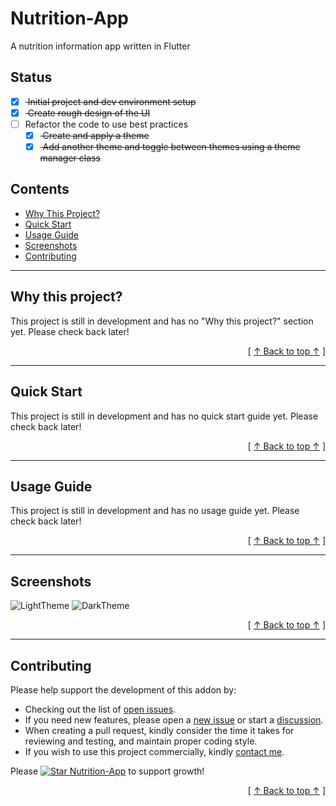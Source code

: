 # Nutrition-App
A nutrition information app written in Flutter

## Status
- [x] <strike> Initial project and dev environment setup </strike>
- [x] <strike> Create rough design of the UI </strike>
- [ ] Refactor the code to use best practices
  - [x] <strike> Create and apply a theme </strike>
  - [x] <strike> Add another theme and toggle between themes using a theme manager class </strike>

## Contents
* [Why This Project?](#why-this-project)
* [Quick Start](#quick-start)
* [Usage Guide](#usage-guide)
* [Screenshots](#screenshots)
* [Contributing](#contributing)

---

## Why this project?
This project is still in development and has no "Why this project?" section yet. Please check back later!

<div align="right">[ <a href="#contents">↑ Back to top ↑</a> ]</div>

---

## Quick Start
This project is still in development and has no quick start guide yet. Please check back later!

<div align="right">[ <a href="#contents">↑ Back to top ↑</a> ]</div>

---

## Usage Guide
This project is still in development and has no usage guide yet. Please check back later!

<div align="right">[ <a href="#contents">↑ Back to top ↑</a> ]</div>

---

## Screenshots
![LightTheme](https://github.com/DillonWall/Nutrition-App/assets/49173127/b5fcb383-1522-458b-89a0-3b58b46c2529)
![DarkTheme](https://github.com/DillonWall/Nutrition-App/assets/49173127/27a4fb73-caec-47d8-9be3-a74825e00cee)


<div align="right">[ <a href="#contents">↑ Back to top ↑</a> ]</div>

---

## Contributing
Please help support the development of this addon by:
* Checking out the list of [open issues](https://github.com/DillonWall/Nutrition-App/issues?q=is%3Aissue+is%3Aopen+).
* If you need new features, please open a [new issue](https://github.com/DillonWall/Nutrition-App/issues) or start a [discussion](https://github.com/DillonWall/Nutrition-App/discussions).
* When creating a pull request, kindly consider the time it takes for reviewing and testing, and maintain proper coding style.
* If you wish to use this project commercially, kindly [contact me](https://github.com/DillonWall). 

Please [![Star Nutrition-App](https://img.shields.io/github/stars/DillonWall/Nutrition-App.svg?style=social&label=Star%20Nutrition-App)](https://github.com/DillonWall/Nutrition-App/) to support growth!

<div align="right">[ <a href="#contents">↑ Back to top ↑</a> ]</div>
